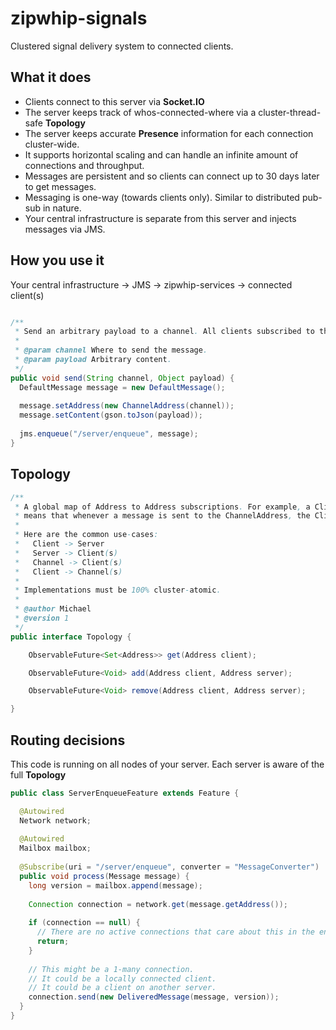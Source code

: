 zipwhip-signals
===============

Clustered signal delivery system to connected clients. 

What it does
------

* Clients connect to this server via **Socket.IO**
* The server keeps track of whos-connected-where via a cluster-thread-safe **Topology**
* The server keeps accurate **Presence** information for each connection cluster-wide.
* It supports horizontal scaling and can handle an infinite amount of connections and throughput. 
* Messages are persistent and so clients can connect up to 30 days later to get messages.
* Messaging is one-way (towards clients only). Similar to distributed pub-sub in nature.
* Your central infrastructure is separate from this server and injects messages via JMS.

How you use it
------

Your central infrastructure -> JMS -> zipwhip-services -> connected client(s)

```java

/**
 * Send an arbitrary payload to a channel. All clients subscribed to this channel will receive it.
 *
 * @param channel Where to send the message.
 * @param payload Arbitrary content. 
 */
public void send(String channel, Object payload) {
  DefaultMessage message = new DefaultMessage();
  
  message.setAddress(new ChannelAddress(channel));
  message.setContent(gson.toJson(payload));
  
  jms.enqueue("/server/enqueue", message);
}
```

Topology 
------

```java
/**
 * A global map of Address to Address subscriptions. For example, a ClientAddress can bind into a ChannelAddress. This
 * means that whenever a message is sent to the ChannelAddress, the ClientAddress will receive a copy.
 *
 * Here are the common use-cases:
 *   Client -> Server
 *   Server -> Client(s)
 *   Channel -> Client(s)
 *   Client -> Channel(s)
 *
 * Implementations must be 100% cluster-atomic. 
 * 
 * @author Michael
 * @version 1
 */
public interface Topology {

    ObservableFuture<Set<Address>> get(Address client);

    ObservableFuture<Void> add(Address client, Address server);

    ObservableFuture<Void> remove(Address client, Address server);

}

```

Routing decisions
------

This code is running on all nodes of your server. Each server is aware of the full **Topology**

```java
public class ServerEnqueueFeature extends Feature {

  @Autowired
  Network network;
  
  @Autowired
  Mailbox mailbox;
  
  @Subscribe(uri = "/server/enqueue", converter = "MessageConverter")
  public void process(Message message) {
    long version = mailbox.append(message);
    
    Connection connection = network.get(message.getAddress());
    
    if (connection == null) {
      // There are no active connections that care about this in the entire cluster.    
      return;
    }
    
    // This might be a 1-many connection. 
    // It could be a locally connected client.
    // It could be a client on another server.
    connection.send(new DeliveredMessage(message, version));
  }
}
```
